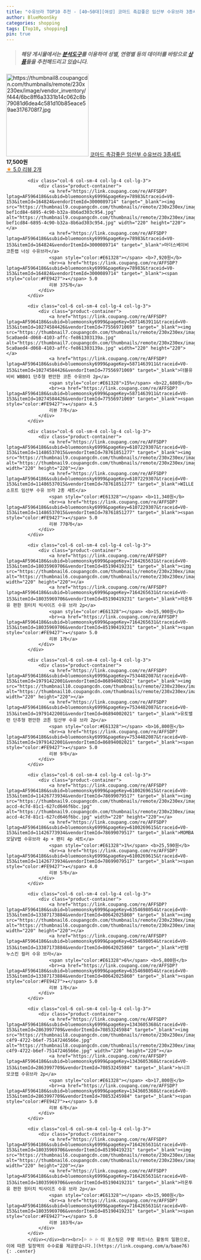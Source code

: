 ```yaml
---
title: "수유브라 TOP10 추천 - [40~50대][여성] 코마드 촉감좋은 임산부 수유브라 3종세트"
author: BlueMoonSky
categories: shopping
tags: [Top10, shopping]
pin: true
---
```


> ##### 해당 게시물에서는 [**분석도구**](https://itemscout.io/)를 이용하여 **성별**, **연령별** 등의 데이터를 바탕으로 [**상품**](https://link.coupang.com/a/baae76)들을 추천해드리고 있습니다.
<div class="container"><div class="row">
            <div class="col-6 col-sm-4 col-lg-4 col-lg-3">
                <div class="product-container">
                    <a href="https://link.coupang.com/re/AFFSDP?lptag=AF5964186&subid=bluemoonsky6999&pageKey=7032495924&traceid=V0-153&itemId=17360432434&vendorItemId=84530398876" target="_blank"><img src="https://thumbnail8.coupangcdn.com/thumbnails/remote/230x230ex/image/vendor_inventory/f444/6bc8ff6a3331b14c062c8b79081d6dea4c581d10b85eace59ae3176708f7.jpg" alt="https://thumbnail8.coupangcdn.com/thumbnails/remote/230x230ex/image/vendor_inventory/f444/6bc8ff6a3331b14c062c8b79081d6dea4c581d10b85eace59ae3176708f7.jpg" width="220" height="220"></a>
                    <a href="https://link.coupang.com/re/AFFSDP?lptag=AF5964186&subid=bluemoonsky6999&pageKey=7032495924&traceid=V0-153&itemId=17360432434&vendorItemId=84530398876" target="_blank">코마드 촉감좋은 임산부 수유브라 3종세트</a>
                    <span style="color:#E61328"></span> <b>17,500원</b>
                    <br><a href="https://link.coupang.com/re/AFFSDP?lptag=AF5964186&subid=bluemoonsky6999&pageKey=7032495924&traceid=V0-153&itemId=17360432434&vendorItemId=84530398876" target="_blank"><span style="color:#FE9427">★</span> 5.0
                    리뷰 2개</a>
                </div>
            </div>
            
            <div class="col-6 col-sm-4 col-lg-4 col-lg-3">
                <div class="product-container">
                    <a href="https://link.coupang.com/re/AFFSDP?lptag=AF5964186&subid=bluemoonsky6999&pageKey=78983&traceid=V0-153&itemId=164824&vendorItemId=3000089714" target="_blank"><img src="https://thumbnail9.coupangcdn.com/thumbnails/remote/230x230ex/image/retail/images/3452477331031321-bef1cd84-6895-4c90-b32a-8b6ad303c954.jpg" alt="https://thumbnail9.coupangcdn.com/thumbnails/remote/230x230ex/image/retail/images/3452477331031321-bef1cd84-6895-4c90-b32a-8b6ad303c954.jpg" width="220" height="220"></a>
                    <a href="https://link.coupang.com/re/AFFSDP?lptag=AF5964186&subid=bluemoonsky6999&pageKey=78983&traceid=V0-153&itemId=164824&vendorItemId=3000089714" target="_blank">마더스베이비 코튼랩 너싱 수유브라</a>
                    <span style="color:#E61328"></span> <b>7,920원</b>
                    <br><a href="https://link.coupang.com/re/AFFSDP?lptag=AF5964186&subid=bluemoonsky6999&pageKey=78983&traceid=V0-153&itemId=164824&vendorItemId=3000089714" target="_blank"><span style="color:#FE9427">★</span> 5.0
                    리뷰 375개</a>
                </div>
            </div>
            
            <div class="col-6 col-sm-4 col-lg-4 col-lg-3">
                <div class="product-container">
                    <a href="https://link.coupang.com/re/AFFSDP?lptag=AF5964186&subid=bluemoonsky6999&pageKey=5871463911&traceid=V0-153&itemId=10274584426&vendorItemId=77556971069" target="_blank"><img src="https://thumbnail7.coupangcdn.com/thumbnails/remote/230x230ex/image/retail/images/5303526023862266-5ca0aed4-d068-4103-affc-fe861303139a.jpg" alt="https://thumbnail7.coupangcdn.com/thumbnails/remote/230x230ex/image/retail/images/5303526023862266-5ca0aed4-d068-4103-affc-fe861303139a.jpg" width="220" height="220"></a>
                    <a href="https://link.coupang.com/re/AFFSDP?lptag=AF5964186&subid=bluemoonsky6999&pageKey=5871463911&traceid=V0-153&itemId=10274584426&vendorItemId=77556971069" target="_blank">더블유비비 WBB01 단추형 편안한 코튼 수유브라 2p</a>
                    <span style="color:#E61328">15%</span> <b>22,680원</b>
                    <br><a href="https://link.coupang.com/re/AFFSDP?lptag=AF5964186&subid=bluemoonsky6999&pageKey=5871463911&traceid=V0-153&itemId=10274584426&vendorItemId=77556971069" target="_blank"><span style="color:#FE9427">★</span> 4.5
                    리뷰 7개</a>
                </div>
            </div>
            
            <div class="col-6 col-sm-4 col-lg-4 col-lg-3">
                <div class="product-container">
                    <a href="https://link.coupang.com/re/AFFSDP?lptag=AF5964186&subid=bluemoonsky6999&pageKey=6107229307&traceid=V0-153&itemId=11486537015&vendorItemId=78761851277" target="_blank"><img src="https://thumbnail9.coupangcdn.com/thumbnails/remote/230x230ex/image/rs_quotation_api/junyh35j/8b882222a3744e5a8eff766ba05f5d14.jpg" alt="https://thumbnail9.coupangcdn.com/thumbnails/remote/230x230ex/image/rs_quotation_api/junyh35j/8b882222a3744e5a8eff766ba05f5d14.jpg" width="220" height="220"></a>
                    <a href="https://link.coupang.com/re/AFFSDP?lptag=AF5964186&subid=bluemoonsky6999&pageKey=6107229307&traceid=V0-153&itemId=11486537015&vendorItemId=78761851277" target="_blank">WILLE 소프트 임산부 수유 브라 2종 세트</a>
                    <span style="color:#E61328"></span> <b>11,340원</b>
                    <br><a href="https://link.coupang.com/re/AFFSDP?lptag=AF5964186&subid=bluemoonsky6999&pageKey=6107229307&traceid=V0-153&itemId=11486537015&vendorItemId=78761851277" target="_blank"><span style="color:#FE9427">★</span> 5.0
                    리뷰 770개</a>
                </div>
            </div>
            
            <div class="col-6 col-sm-4 col-lg-4 col-lg-3">
                <div class="product-container">
                    <a href="https://link.coupang.com/re/AFFSDP?lptag=AF5964186&subid=bluemoonsky6999&pageKey=7164265631&traceid=V0-153&itemId=18035969706&vendorItemId=85190419231" target="_blank"><img src="https://thumbnail6.coupangcdn.com/thumbnails/remote/230x230ex/image/vendor_inventory/0c23/5ef3336b478fe1410504f9ed085cf7d53f2019a1d698d13e25234da6beb8.jpg" alt="https://thumbnail6.coupangcdn.com/thumbnails/remote/230x230ex/image/vendor_inventory/0c23/5ef3336b478fe1410504f9ed085cf7d53f2019a1d698d13e25234da6beb8.jpg" width="220" height="220"></a>
                    <a href="https://link.coupang.com/re/AFFSDP?lptag=AF5964186&subid=bluemoonsky6999&pageKey=7164265631&traceid=V0-153&itemId=18035969706&vendorItemId=85190419231" target="_blank">라온투유 편한 원터치 빅사이즈 수유 브라 2p</a>
                    <span style="color:#E61328"></span> <b>15,900원</b>
                    <br><a href="https://link.coupang.com/re/AFFSDP?lptag=AF5964186&subid=bluemoonsky6999&pageKey=7164265631&traceid=V0-153&itemId=18035969706&vendorItemId=85190419231" target="_blank"><span style="color:#FE9427">★</span> 5.0
                    리뷰 1개</a>
                </div>
            </div>
            
            <div class="col-6 col-sm-4 col-lg-4 col-lg-3">
                <div class="product-container">
                    <a href="https://link.coupang.com/re/AFFSDP?lptag=AF5964186&subid=bluemoonsky6999&pageKey=7534482087&traceid=V0-153&itemId=19791422001&vendorItemId=86894002021" target="_blank"><img src="https://thumbnail10.coupangcdn.com/thumbnails/remote/230x230ex/image/vendor_inventory/be11/9bad74bc279175bb2d58cc1cfb92ccc236ebef7f0e42f23d4cdf53f940ae.jpg" alt="https://thumbnail10.coupangcdn.com/thumbnails/remote/230x230ex/image/vendor_inventory/be11/9bad74bc279175bb2d58cc1cfb92ccc236ebef7f0e42f23d4cdf53f940ae.jpg" width="220" height="220"></a>
                    <a href="https://link.coupang.com/re/AFFSDP?lptag=AF5964186&subid=bluemoonsky6999&pageKey=7534482087&traceid=V0-153&itemId=19791422001&vendorItemId=86894002021" target="_blank">유토밸런 단추형 편안한 코튼 임산부 수유 브라 2p</a>
                    <span style="color:#E61328"></span> <b>16,800원</b>
                    <br><a href="https://link.coupang.com/re/AFFSDP?lptag=AF5964186&subid=bluemoonsky6999&pageKey=7534482087&traceid=V0-153&itemId=19791422001&vendorItemId=86894002021" target="_blank"><span style="color:#FE9427">★</span> 5.0
                    리뷰 9개</a>
                </div>
            </div>
            
            <div class="col-6 col-sm-4 col-lg-4 col-lg-3">
                <div class="product-container">
                    <a href="https://link.coupang.com/re/AFFSDP?lptag=AF5964186&subid=bluemoonsky6999&pageKey=6100269615&traceid=V0-153&itemId=11426773934&vendorItemId=78699079517" target="_blank"><img src="https://thumbnail9.coupangcdn.com/thumbnails/remote/230x230ex/image/retail/images/2021/09/29/16/9/1045b0a5-accd-4c7d-81c1-627cd646f6bc.jpg" alt="https://thumbnail9.coupangcdn.com/thumbnails/remote/230x230ex/image/retail/images/2021/09/29/16/9/1045b0a5-accd-4c7d-81c1-627cd646f6bc.jpg" width="220" height="220"></a>
                    <a href="https://link.coupang.com/re/AFFSDP?lptag=AF5964186&subid=bluemoonsky6999&pageKey=6100269615&traceid=V0-153&itemId=11426773934&vendorItemId=78699079517" target="_blank">MOMBA 모달V랩 수유브라 4p + 팬티 4p 세트</a>
                    <span style="color:#E61328">1%</span> <b>25,590원</b>
                    <br><a href="https://link.coupang.com/re/AFFSDP?lptag=AF5964186&subid=bluemoonsky6999&pageKey=6100269615&traceid=V0-153&itemId=11426773934&vendorItemId=78699079517" target="_blank"><span style="color:#FE9427">★</span> 4.0
                    리뷰 5개</a>
                </div>
            </div>
            
            <div class="col-6 col-sm-4 col-lg-4 col-lg-3">
                <div class="product-container">
                    <a href="https://link.coupang.com/re/AFFSDP?lptag=AF5964186&subid=bluemoonsky6999&pageKey=6354698054&traceid=V0-153&itemId=13387173884&vendorItemId=80642025860" target="_blank"><img src="https://thumbnail6.coupangcdn.com/thumbnails/remote/230x230ex/image/rs_quotation_api/rstdaexi/13d2b5a0c46346ea81b79a6b0f3f81e3.jpg" alt="https://thumbnail6.coupangcdn.com/thumbnails/remote/230x230ex/image/rs_quotation_api/rstdaexi/13d2b5a0c46346ea81b79a6b0f3f81e3.jpg" width="220" height="220"></a>
                    <a href="https://link.coupang.com/re/AFFSDP?lptag=AF5964186&subid=bluemoonsky6999&pageKey=6354698054&traceid=V0-153&itemId=13387173884&vendorItemId=80642025860" target="_blank">빈템 누스킨 컬러 수유 브라</a>
                    <span style="color:#E61328">6%</span> <b>5,800원</b>
                    <br><a href="https://link.coupang.com/re/AFFSDP?lptag=AF5964186&subid=bluemoonsky6999&pageKey=6354698054&traceid=V0-153&itemId=13387173884&vendorItemId=80642025860" target="_blank"><span style="color:#FE9427">★</span> 5.0
                    리뷰 1개</a>
                </div>
            </div>
            
            <div class="col-6 col-sm-4 col-lg-4 col-lg-3">
                <div class="product-container">
                    <a href="https://link.coupang.com/re/AFFSDP?lptag=AF5964186&subid=bluemoonsky6999&pageKey=1343605368&traceid=V0-153&itemId=2863997709&vendorItemId=70853245984" target="_blank"><img src="https://thumbnail8.coupangcdn.com/thumbnails/remote/230x230ex/image/retail/images/2020/06/08/17/2/e28222ec-c4f9-4722-b6ef-75147246566e.jpg" alt="https://thumbnail8.coupangcdn.com/thumbnails/remote/230x230ex/image/retail/images/2020/06/08/17/2/e28222ec-c4f9-4722-b6ef-75147246566e.jpg" width="220" height="220"></a>
                    <a href="https://link.coupang.com/re/AFFSDP?lptag=AF5964186&subid=bluemoonsky6999&pageKey=1343605368&traceid=V0-153&itemId=2863997709&vendorItemId=70853245984" target="_blank">뉴니끄 모코랩 수유브라 2p</a>
                    <span style="color:#E61328"></span> <b>17,800원</b>
                    <br><a href="https://link.coupang.com/re/AFFSDP?lptag=AF5964186&subid=bluemoonsky6999&pageKey=1343605368&traceid=V0-153&itemId=2863997709&vendorItemId=70853245984" target="_blank"><span style="color:#FE9427">★</span> 5.0
                    리뷰 6개</a>
                </div>
            </div>
            
            <div class="col-6 col-sm-4 col-lg-4 col-lg-3">
                <div class="product-container">
                    <a href="https://link.coupang.com/re/AFFSDP?lptag=AF5964186&subid=bluemoonsky6999&pageKey=7164265631&traceid=V0-153&itemId=18035969706&vendorItemId=85190419231" target="_blank"><img src="https://thumbnail6.coupangcdn.com/thumbnails/remote/230x230ex/image/vendor_inventory/0c23/5ef3336b478fe1410504f9ed085cf7d53f2019a1d698d13e25234da6beb8.jpg" alt="https://thumbnail6.coupangcdn.com/thumbnails/remote/230x230ex/image/vendor_inventory/0c23/5ef3336b478fe1410504f9ed085cf7d53f2019a1d698d13e25234da6beb8.jpg" width="220" height="220"></a>
                    <a href="https://link.coupang.com/re/AFFSDP?lptag=AF5964186&subid=bluemoonsky6999&pageKey=7164265631&traceid=V0-153&itemId=18035969706&vendorItemId=85190419231" target="_blank">라온투유 편한 원터치 빅사이즈 수유 브라 2p</a>
                    <span style="color:#E61328"></span> <b>15,900원</b>
                    <br><a href="https://link.coupang.com/re/AFFSDP?lptag=AF5964186&subid=bluemoonsky6999&pageKey=7164265631&traceid=V0-153&itemId=18035969706&vendorItemId=85190419231" target="_blank"><span style="color:#FE9427">★</span> 5.0
                    리뷰 103개</a>
                </div>
            </div>
            </div></div><br><br>[💦 💦 💦 이 포스팅은 쿠팡 파트너스 활동의 일환으로, 이에 따른 일정액의 수수료를 제공받습니다.](https://link.coupang.com/a/baae76){: .center}